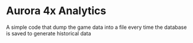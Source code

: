 # Aurora 4x Analytics

A simple code that dump the game data into a file every time the database is saved to generate historical data

